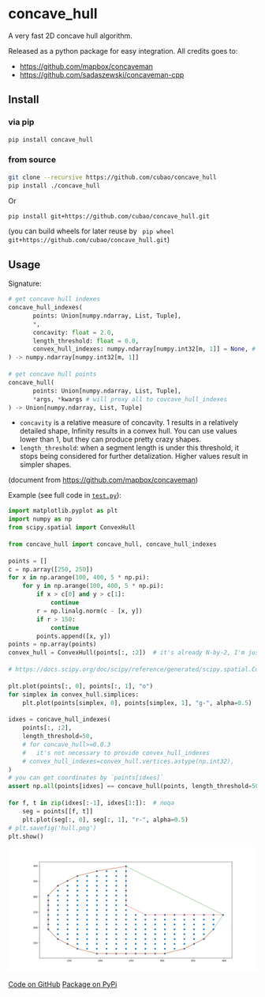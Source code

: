 # concave_hull

A very fast 2D concave hull algorithm.

Released as a python package for easy integration. All credits goes to:

-   <https://github.com/mapbox/concaveman>
-   <https://github.com/sadaszewski/concaveman-cpp>

## Install

### via pip

```bash
pip install concave_hull
```

### from source

```bash
git clone --recursive https://github.com/cubao/concave_hull
pip install ./concave_hull
```

Or

```bash
pip install git+https://github.com/cubao/concave_hull.git
```

(you can build wheels for later reuse by ` pip wheel git+https://github.com/cubao/concave_hull.git`)

## Usage

Signature:

```python
# get concave hull indexes
concave_hull_indexes(
       points: Union[numpy.ndarray, List, Tuple],
       *,
       concavity: float = 2.0,
       length_threshold: float = 0.0,
       convex_hull_indexes: numpy.ndarray[numpy.int32[m, 1]] = None, # will use integrated scipy ConvexHull if None
) -> numpy.ndarray[numpy.int32[m, 1]]

# get concave hull points
concave_hull(
       points: Union[numpy.ndarray, List, Tuple],
       *args, *kwargs # will proxy all to covcave_hull_indexes
) -> Union[numpy.ndarray, List, Tuple]
```

-   `concavity` is a relative measure of concavity. 1 results in a relatively
    detailed shape, Infinity results in a convex hull. You can use values lower
    than 1, but they can produce pretty crazy shapes.
-   `length_threshold`: when a segment length is under this threshold, it stops
    being considered for further detalization. Higher values result in simpler
    shapes.

(document from <https://github.com/mapbox/concaveman>)

Example (see full code in [`test.py`](https://github.com/cubao/concave_hull/blob/master/test.py)):

```python
import matplotlib.pyplot as plt
import numpy as np
from scipy.spatial import ConvexHull

from concave_hull import concave_hull, concave_hull_indexes

points = []
c = np.array([250, 250])
for x in np.arange(100, 400, 5 * np.pi):
    for y in np.arange(100, 400, 5 * np.pi):
        if x > c[0] and y > c[1]:
            continue
        r = np.linalg.norm(c - [x, y])
        if r > 150:
            continue
        points.append([x, y])
points = np.array(points)
convex_hull = ConvexHull(points[:, :2])  # it's already N-by-2, I'm just emphasizing

# https://docs.scipy.org/doc/scipy/reference/generated/scipy.spatial.ConvexHull.html

plt.plot(points[:, 0], points[:, 1], "o")
for simplex in convex_hull.simplices:
    plt.plot(points[simplex, 0], points[simplex, 1], "g-", alpha=0.5)

idxes = concave_hull_indexes(
    points[:, :2],
    length_threshold=50,
    # for concave_hull>=0.0.3
    #   it's not necessary to provide convex_hull_indexes
    # convex_hull_indexes=convex_hull.vertices.astype(np.int32),
)
# you can get coordinates by `points[idxes]`
assert np.all(points[idxes] == concave_hull(points, length_threshold=50))

for f, t in zip(idxes[:-1], idxes[1:]):  # noqa
    seg = points[[f, t]]
    plt.plot(seg[:, 0], seg[:, 1], "r-", alpha=0.5)
# plt.savefig('hull.png')
plt.show()
```

![](hull.png)

<div class="text-center">
<a href="https://github.com/cubao/concave_hull" class="btn btn-primary" role="button">Code on GitHub</a>
<a href="https://pypi.org/project/concave-hull" class="btn btn-primary" role="button">Package on PyPi</a>
</div>
